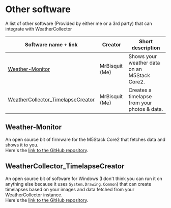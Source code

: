 # Other software
A list of other software (Provided by either me or a 3rd party) that can integrate with WeatherCollector

| Software name + link                                                    | Creator        | Short description                            |
| ----------------------------------------------------------------------- | -------------- | -------------------------------------------- |
| [Weather-Monitor](#weather-monitor)                                     | MrBisquit (Me) | Shows your weather data on an M5Stack Core2. |
| [WeatherCollector_TimelapseCreator](#weathercollector_timelapsecreator) | MrBisquit (Me) | Creates a timelapse from your photos & data. |

## Weather-Monitor
An open source bit of firmware for the M5Stack Core2 that fetches data and shows it to you.<br>
Here's the [link to the GitHub repository](https://github.com/MrBisquit/Weather-Monitor).

## WeatherCollector_TimelapseCreator
An open source bit of software for Windows (I don't think you can run it on anything else because it uses `System.Drawing.Common`) that can create timelapses based on your images and data fetched from your WeatherCollector instance.<br>
Here's the [link to the GitHub repository](https://github.com/MrBisquit/WeatherCollector_TimelapseCreator).